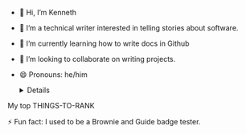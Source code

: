 - 👋 Hi, I’m Kenneth
- 👀 I’m a technical writer interested in telling stories about software.
- 🌱 I’m currently learning how to write docs in Github
- 💞️ I’m looking to collaborate on writing projects.
- 😄 Pronouns: he/him

  <details>
<summary>My top THINGS-TO-RANK</summary>

⚡ Fun fact: I used to be a Brownie and Guide badge tester.

</details>
<!---
kjawltd/kjawltd is a ✨ special ✨ repository because its `README.md` (this file) appears on your GitHub profile.
You can click the Preview link to take a look at your changes.
--->
